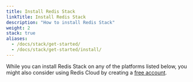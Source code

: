 ```yaml
---
title: Install Redis Stack
linkTitle: Install Redis Stack
description: "How to install Redis Stack"
weight: 2
stack: true
aliases:
  - /docs/stack/get-started/
  - /docs/stack/get-started/install/
---
```


While you can install Redis Stack on any of the platforms listed below, you might also consider using Redis Cloud by creating a [free account](https://redis.com/try-free/?utm_source=redisio&utm_medium=referral&utm_campaign=2023-09-try_free&utm_content=cu-redis_cloud_users).